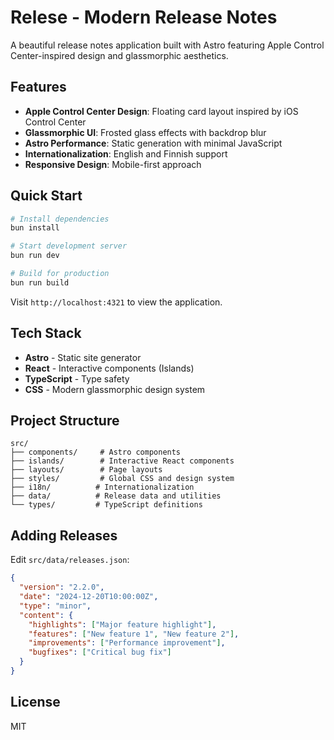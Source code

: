# Relese - Modern Release Notes

A beautiful release notes application built with Astro featuring Apple Control Center-inspired design and glassmorphic aesthetics.

## Features

- **Apple Control Center Design**: Floating card layout inspired by iOS Control Center
- **Glassmorphic UI**: Frosted glass effects with backdrop blur
- **Astro Performance**: Static generation with minimal JavaScript
- **Internationalization**: English and Finnish support
- **Responsive Design**: Mobile-first approach

## Quick Start

```bash
# Install dependencies
bun install

# Start development server
bun run dev

# Build for production
bun run build
```

Visit `http://localhost:4321` to view the application.

## Tech Stack

- **Astro** - Static site generator
- **React** - Interactive components (Islands)
- **TypeScript** - Type safety
- **CSS** - Modern glassmorphic design system

## Project Structure

```
src/
├── components/     # Astro components
├── islands/        # Interactive React components
├── layouts/        # Page layouts
├── styles/         # Global CSS and design system
├── i18n/          # Internationalization
├── data/          # Release data and utilities
└── types/         # TypeScript definitions
```

## Adding Releases

Edit `src/data/releases.json`:

```json
{
  "version": "2.2.0",
  "date": "2024-12-20T10:00:00Z",
  "type": "minor",
  "content": {
    "highlights": ["Major feature highlight"],
    "features": ["New feature 1", "New feature 2"],
    "improvements": ["Performance improvement"],
    "bugfixes": ["Critical bug fix"]
  }
}
```

## License

MIT